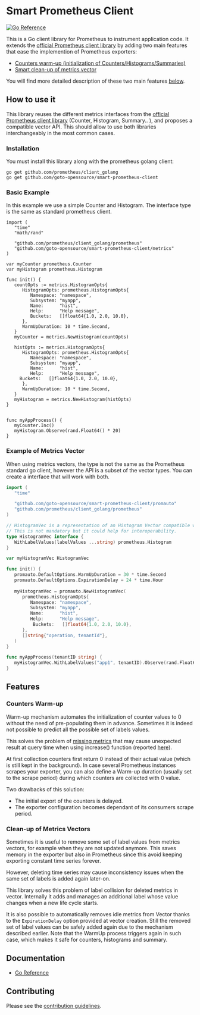 
# Smart Prometheus Client

[![Go Reference](https://pkg.go.dev/badge/github.com/prometheus/client_golang.svg)](https://pkg.go.dev/github.com/goto-opensource/smart-prometheus-client)

This is a Go client library for Prometheus to instrument application code. 
It extends the [official Prometheus client library](https://github.com/prometheus/client_golang) by adding two main features that ease the implemention of Prometheus exporters:

- [Counters warm-up (initialization of Counters/Histograms/Summaries)](#counters-warm-up)
- [Smart clean-up of metrics vector](#clean-up-of-metrics-vectors)

You will find more detailed description of these two main features [below](#features).

## How to use it

This library reuses the different metrics interfaces from the [official Prometheus client library](https://github.com/prometheus/client_golang) (Counter, Histogram, Summary.. ), and proposes a compatible vector API. This should allow to use both libraries interchangeably in the most common cases.

### Installation

You must install this library along with the prometheus golang client:

```
go get github.com/prometheus/client_golang
go get github.com/goto-opensource/smart-prometheus-client
```

### Basic Example

In this example we use a simple Counter and Histogram.
The interface type is the same as standard prometheus client.


```golang
import ( 
   "time"
   "math/rand"

   "github.com/prometheus/client_golang/prometheus"
   "github.com/goto-opensource/smart-prometheus-client/metrics"
)

var myCounter prometheus.Counter
var myHistogram prometheus.Histogram

func init() {
   countOpts := metrics.HistogramOpts{
      HistogramOpts: prometheus.HistogramOpts{
         Namespace: "namespace",
         Subsystem: "myapp",
         Name:      "hist",
         Help:      "Help message",
         Buckets:   []float64{1.0, 2.0, 10.0},
      },
      WarmUpDuration: 10 * time.Second,
   }
   myCounter = metrics.NewHistogram(countOpts)

   histOpts := metrics.HistogramOpts{
      HistogramOpts: prometheus.HistogramOpts{
         Namespace: "namespace",
         Subsystem: "myapp",
         Name:      "hist",
         Help:      "Help message",
	 Buckets:   []float64{1.0, 2.0, 10.0},
      },
      WarmUpDuration: 10 * time.Second,
   }
   myHistogram = metrics.NewHistogram(histOpts)
}


func myAppProcess() {
   myCounter.Inc()
   myHistogram.Observe(rand.Float64() * 20)
}

```

### Example of Metrics Vector

When using metrics vectors, the type is not the same as the Prometheus standard go client, however the API is a subset of the vector types.
You can create a interface that will work with both.

``` go
import (
   "time"

   "github.com/goto-opensource/smart-prometheus-client/promauto"
   "github.com/prometheus/client_golang/prometheus"
)

// HistogramVec is a representation of an Histogram Vector compatible with the type from Prometheus standard go client.
// This is not mandatory but it could help for interoperability.
type HistogramVec interface {
   WithLabelValues(labelValues ...string) prometheus.Histogram
}

var myHistogramVec HistogramVec

func init() {
   promauto.DefaultOptions.WarmUpDuration = 30 * time.Second
   promauto.DefaultOptions.ExpirationDelay = 24 * time.Hour
   
   myHistogramVec = promauto.NewHistogramVec(
      prometheus.HistogramOpts{
         Namespace: "namespace",
         Subsystem: "myapp",
         Name:      "hist",
         Help:      "Help message",
	      Buckets:   []float64{1.0, 2.0, 10.0},
      },
      []string{"operation, tenantId"},
   )
}

func myAppProcess(tenantID string) {
   myHistogramVec.WithLabelValues("app1", tenantID).Observe(rand.Float64() * 20)
}

```


## Features

### Counters Warm-up

Warm-up mechanism automates the initialization of counter values to 0 without the need of pre-populating them in advance.
Sometimes it is indeed not possible to predict all the possible set of labels values.

This solves the problem of [missing metrics](https://prometheus.io/docs/practices/instrumentation/#avoid-missing-metrics) that may cause unexpected result at query time when using increase() function (reported [here](https://github.com/prometheus/prometheus/issues/1673)).

At first collection counters first return 0 instead of their actual value (which is still kept in the background).
In case several Prometheus instances scrapes your exporter, you can also define a Warm-up duration (usually set to the scrape period) during which counters are collected with 0 value.

Two drawbacks of this solution:
- The initial export of the counters is delayed.
- The exporter configuration becomes dependant of its consumers scrape period.


### Clean-up of Metrics Vectors

Sometimes it is useful to remove some set of label values from metrics vectors, for example when they are not updated anymore. This saves memory in the exporter but also in Prometheus since this avoid keeping exporting constant time series forever.

However, deleting time series may cause inconsistency issues when the same set of labels is added again later-on.

This library solves this problem of label collision for deleted metrics in vector. Internally it adds and manages an additional label whose value changes when a new life cycle starts.

It is also possible to automatically removes idle metrics from Vector thanks to the `ExpirationDelay` option provided at vector creation. Still the removed set of label values can be safely added again due to the mechanism described earlier. Note that the WarmUp process triggers again in such case, which makes it safe for counters, histograms and summary.


## Documentation

- [Go Reference](https://pkg.go.dev/github.com/goto-opensource/smart-prometheus-client)


## Contributing

Please see the [contribution guidelines](CONTRIBUTING.md).

